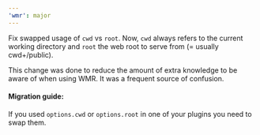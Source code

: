 ```yaml
---
'wmr': major
---
```


Fix swapped usage of `cwd` vs `root`. Now, `cwd` always refers to the current working directory and `root` the web root to serve from (= usually cwd+/public).

This change was done to reduce the amount of extra knowledge to be aware of when using WMR. It was a frequent source of confusion.

#### Migration guide:

If you used `options.cwd` or `options.root` in one of your plugins you need to swap them.
